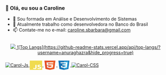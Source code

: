 ### 👋 Olá, eu sou a Caroline

- 🔭 Sou formada em Análise e Desenvolvimento de Sistemas
- 🌱 Atualmente trabalho como desenvolvedora no Banco do Brasil
- 📫 Contate-me no e-mail: caroline.sbarbara@gmail.com

##

<div align="center">
  <a href="https://github.com/carolinebarbara">
  <img width="48%" src="https://github-readme-stats.vercel.app/api/top-langs/?username=carolinebarbara&layout=compact&langs_count=7&theme=midnight-purple"/>
  ![Top Langs](https://github-readme-stats.vercel.app/api/top-langs/?username=anuraghazra&hide_progress=true)
</div>
<div style="display: inline_block"><br>
  <img align="center" alt="Carol-Js" height="30" width="40" src="https://cdn.jsdelivr.net/gh/devicons/devicon@latest/icons/java/java-original-wordmark.svg">
  <img align="center" alt="Carol-Js" height="30" width="40" src="https://raw.githubusercontent.com/devicons/devicon/master/icons/javascript/javascript-plain.svg">
  <img align="center" alt="Carol-HTML" height="30" width="40" src="https://raw.githubusercontent.com/devicons/devicon/master/icons/html5/html5-original.svg">
  <img align="center" alt="Carol-CSS" height="30" width="40" src="https://raw.githubusercontent.com/devicons/devicon/master/icons/css3/css3-original.svg">
  <img align="center" alt="Carol-CSS" height="30" width="40" src="https://cdn.jsdelivr.net/gh/devicons/devicon@latest/icons/angular/angular-original.svg">
</div>
  
  ##
